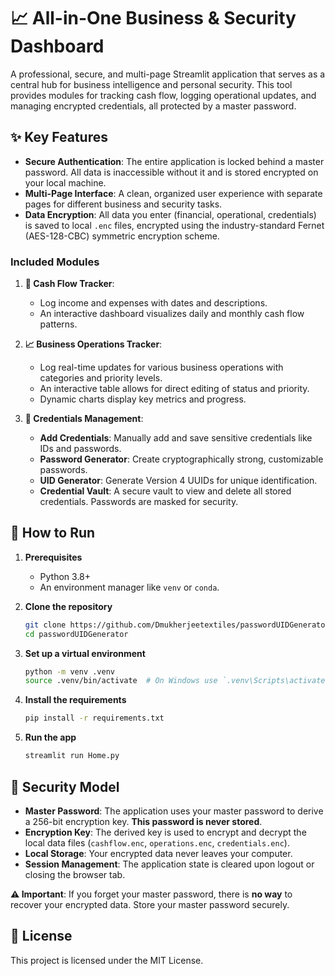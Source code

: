 # 📈 All-in-One Business & Security Dashboard

A professional, secure, and multi-page Streamlit application that serves as a central hub for business intelligence and personal security. This tool provides modules for tracking cash flow, logging operational updates, and managing encrypted credentials, all protected by a master password.

## ✨ Key Features

-   **Secure Authentication**: The entire application is locked behind a master password. All data is inaccessible without it and is stored encrypted on your local machine.
-   **Multi-Page Interface**: A clean, organized user experience with separate pages for different business and security tasks.
-   **Data Encryption**: All data you enter (financial, operational, credentials) is saved to local `.enc` files, encrypted using the industry-standard Fernet (AES-128-CBC) symmetric encryption scheme.

### Included Modules

1.  **💸 Cash Flow Tracker**:
    -   Log income and expenses with dates and descriptions.
    -   An interactive dashboard visualizes daily and monthly cash flow patterns.

2.  **📈 Business Operations Tracker**:
    -   Log real-time updates for various business operations with categories and priority levels.
    -   An interactive table allows for direct editing of status and priority.
    -   Dynamic charts display key metrics and progress.

3.  **🔐 Credentials Management**:
    -   **Add Credentials**: Manually add and save sensitive credentials like IDs and passwords.
    -   **Password Generator**: Create cryptographically strong, customizable passwords.
    -   **UID Generator**: Generate Version 4 UUIDs for unique identification.
    -   **Credential Vault**: A secure vault to view and delete all stored credentials. Passwords are masked for security.

## 🚀 How to Run

1.  **Prerequisites**
    -   Python 3.8+
    -   An environment manager like `venv` or `conda`.

2.  **Clone the repository**
    ```bash
    git clone https://github.com/Dmukherjeetextiles/passwordUIDGenerator.git
    cd passwordUIDGenerator
    ```

3.  **Set up a virtual environment**
    ```bash
    python -m venv .venv
    source .venv/bin/activate  # On Windows use `.venv\Scripts\activate`
    ```

4.  **Install the requirements**
    ```bash
    pip install -r requirements.txt
    ```

5.  **Run the app**
    ```bash
    streamlit run Home.py
    ```

## 🔐 Security Model

-   **Master Password**: The application uses your master password to derive a 256-bit encryption key. **This password is never stored**.
-   **Encryption Key**: The derived key is used to encrypt and decrypt the local data files (`cashflow.enc`, `operations.enc`, `credentials.enc`).
-   **Local Storage**: Your encrypted data never leaves your computer.
-   **Session Management**: The application state is cleared upon logout or closing the browser tab.

**⚠️ Important**: If you forget your master password, there is **no way** to recover your encrypted data. Store your master password securely.

## 📄 License

This project is licensed under the MIT License.
